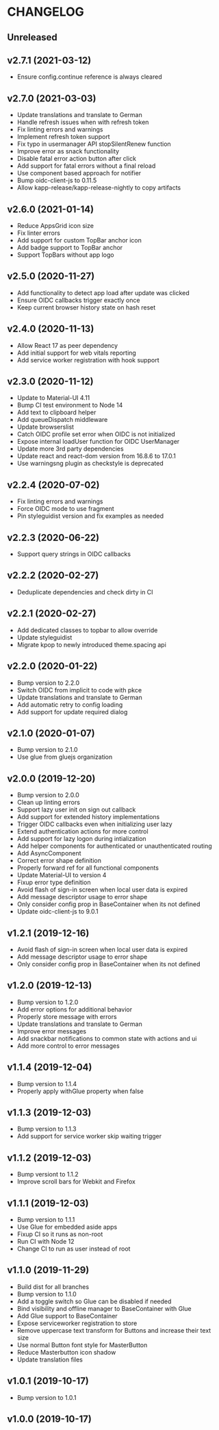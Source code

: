# CHANGELOG

## Unreleased



## v2.7.1 (2021-03-12)

- Ensure config.continue reference is always cleared


## v2.7.0 (2021-03-03)

- Update translations and translate to German
- Handle refresh issues when with refresh token
- Fix linting errors and warnings
- Implement refresh token support
- Fix typo in usermanager API stopSilentRenew function
- Improve error as snack functionality
- Disable fatal error action button after click
- Add support for fatal errors without a final reload
- Use component based approach for notifier
- Bump oidc-client-js to 0.11.5
- Allow kapp-release/kapp-release-nightly to copy artifacts


## v2.6.0 (2021-01-14)

- Reduce AppsGrid icon size
- Fix linter errors
- Add support for custom TopBar anchor icon
- Add badge support to TopBar anchor
- Support TopBars without app logo


## v2.5.0 (2020-11-27)

- Add functionality to detect app load after update was clicked
- Ensure OIDC callbacks trigger exactly once
- Keep current browser history state on hash reset


## v2.4.0 (2020-11-13)

- Allow React 17 as peer dependency
- Add initial support for web vitals reporting
- Add service worker registration with hook support


## v2.3.0 (2020-11-12)

- Update to Material-UI 4.11
- Bump CI test environment to Node 14
- Add text to clipboard helper
- Add queueDispatch middleware
- Update browserslist
- Catch OIDC profile set error when OIDC is not initialized
- Expose internal loadUser function for OIDC UserManager
- Update more 3rd party dependencies
- Update react and react-dom version from 16.8.6 to 17.0.1
- Use warningsng plugin as checkstyle is deprecated


## v2.2.4 (2020-07-02)

- Fix linting errors and warnings
- Force OIDC mode to use fragment
- Pin styleguidist version and fix examples as needed


## v2.2.3 (2020-06-22)

- Support query strings in OIDC callbacks


## v2.2.2 (2020-02-27)

- Deduplicate dependencies and check dirty in CI


## v2.2.1 (2020-02-27)

- Add dedicated classes to topbar to allow override
- Update styleguidist
- Migrate kpop to newly introduced theme.spacing api


## v2.2.0 (2020-01-22)

- Bump version to 2.2.0
- Switch OIDC from implicit to code with pkce
- Update translations and translate to German
- Add automatic retry to config loading
- Add support for update required dialog


## v2.1.0 (2020-01-07)

- Bump version to 2.1.0
- Use glue from gluejs organization


## v2.0.0 (2019-12-20)

- Bump version to 2.0.0
- Clean up linting errors
- Support lazy user init on sign out callback
- Add support for extended history implementations
- Trigger OIDC callbacks even when initializing user lazy
- Extend authentication actions for more control
- Add support for lazy logon during intialization
- Add helper components for authenticated or unauthenticated routing
- Add AsyncComponent
- Correct error shape definition
- Properly forward ref for all functional components
- Update Material-UI to version 4
- Fixup error type definition
- Avoid flash of sign-in screen when local user data is expired
- Add message descriptor usage to error shape
- Only consider config prop in BaseContainer when its not defined
- Update oidc-client-js to 9.0.1


## v1.2.1 (2019-12-16)

- Avoid flash of sign-in screen when local user data is expired
- Add message descriptor usage to error shape
- Only consider config prop in BaseContainer when its not defined


## v1.2.0 (2019-12-13)

- Bump version to 1.2.0
- Add error options for additional behavior
- Properly store message with errors
- Update translations and translate to German
- Improve error messages
- Add snackbar notifications to common state with actions and ui
- Add more control to error messages


## v1.1.4 (2019-12-04)

- Bump version to 1.1.4
- Properly apply withGlue property when false


## v1.1.3 (2019-12-03)

- Bump version to 1.1.3
- Add support for service worker skip waiting trigger


## v1.1.2 (2019-12-03)

- Bump versiont to 1.1.2
- Improve scroll bars for Webkit and Firefox


## v1.1.1 (2019-12-03)

- Bump version to 1.1.1
- Use Glue for embedded aside apps
- Fixup CI so it runs as non-root
- Run CI with Node 12
- Change CI to run as user instead of root


## v1.1.0 (2019-11-29)

- Build dist for all branches
- Bump version to 1.1.0
- Add a toggle switch so Glue can be disabled if needed
- Bind visibility and offline manager to BaseContainer with Glue
- Add Glue support to BaseContainer
- Expose serviceworker registration to store
- Remove uppercase text transform for Buttons and increase their text size
- Use normal Button font style for MasterButton
- Reduce Masterbutton icon shadow
- Update translation files


## v1.0.1 (2019-10-17)

- Bump version to 1.0.1


## v1.0.0 (2019-10-17)


